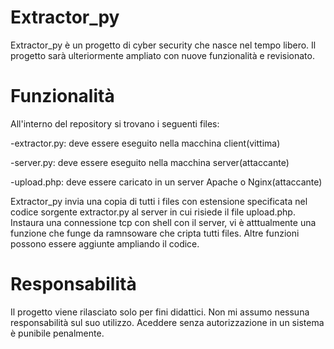 # Extractor_py
Extractor_py è un progetto di cyber security che nasce nel tempo libero. Il progetto sarà ulteriormente ampliato con nuove funzionalità e revisionato.

# Funzionalità
All'interno del repository si trovano i seguenti files:

-extractor.py: deve essere eseguito nella macchina client(vittima)

-server.py: deve essere eseguito nella macchina server(attaccante)

-upload.php: deve essere caricato in un server Apache o Nginx(attaccante)

Extractor_py invia una copia di tutti i files con estensione specificata nel codice sorgente extractor.py al server in cui risiede il file upload.php.
Instaura una connessione tcp con shell con il server, vi è atttualmente una funzione che funge da ramnsoware che cripta tutti files. Altre funzioni possono essere aggiunte ampliando il codice.
# Responsabilità
Il progetto viene rilasciato solo per fini didattici. Non mi assumo nessuna responsabilità sul suo utilizzo. Aceddere senza autorizzazione in un sistema è punibile penalmente.
